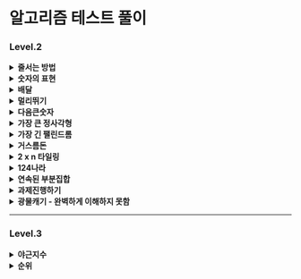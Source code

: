 # 알고리즘 테스트 풀이 

### Level.2

<details>
  <summary><b>줄서는 방법</b></summary>
  <div markdown="1">
    <ul>
       (2024.07.31)
      <li> 재귀를 이용하면 된다고 생각했지만, 구현을 하지 못함</li>

    public int[] solution(int n, long k) {
      int[] answer = {};
      int[] temp = new int[n];
      total = n;
      for (int i = 1; i <= n; i++) {
          boolean[] visited = new boolean[total];
          DFS(i,visited, temp);
      }
    
        return answer;
    }
      
      public void DFS(int ord, boolean[] visited, int[] temp) {
          if(temp.length==3){
              return;
          }
          for (int i = 1; i <= total ; i++) {
              if (!visited[i - 1]) {
                  // 방문하지 않았다면
                  visited[ord-1] = true;
                  temp[ord-1] = i;
                  DFS(ord++, )
      
              }
          }
      }

✅ 메인 메소드에 루프 존재하지 않음

✅ 방문 여부 메소드는 전역으로 선언한 후, 루프의 순서를 담음 (≠ 깊이)

✅ 변수로 넘기는 것은 depth (배열의 순서가 됨)

☑️ 깊이가 총 길이랑 같은 경우 return 

☑️ 찾는 순서라면 그땐 answer 에 담아주고 끝냄

    public int[] solution(int n, long k) {
      answer = new int[n];
      int[] temp = new int[n];
      visited = new boolean[n]; // 방문한 배열은 전역으로 설정
      DFS(0,temp, k);
      return answer;
    }
    public void DFS(int ord, int[] temp, long k) {
      if(ord == temp.length){
          // 가장 마지막 깊이까지 옴
          cnt++; // 조건에 만족하는 배열의 개수 더해주기 
          if (cnt == k) {
              // 해당하는 순서라면
              for (int i = 0; i < temp.length; i++) {
                  answer[i] = temp[i];
              }
          }
          return;
      }
      for (int i = 0; i < temp.length ; i++) {
          if (!visited[i]) {
              // 방문하지 않았다면
              visited[i] = true;
              temp[ord] = i+1;// 깊이 대로 값이 바뀌어 넣어짐 
              DFS(ord + 1, temp, k);
              visited[i] = false;
    
          }
      }
    }

  이렇게 하면 시간초과 발생함 
  </ul>
  </div>
</details>

<details>
  <summary><b>숫자의 표현</b></summary>
  <div markdown="1">
    <ul>
       (2024.08.07)
      <li>Trial_1 문제에 나와있는 걸 그대로 코드에 구현함 </li>

    int givenNum = 0;
    int answer = 0;
    boolean numberOne = false;
    public int solution(int n) {
        givenNum = n;
        answer = 0;
        // 더해서 해당 값이 나오는 경우의 수를 구함
        // 연속해서 값을 더하려면 일단 무조건 그 숫자의 절반 값은 확보함
        // 그 다음 가능성은 그 절반 값보다 작은 경우
        // -> 그때의 값이 1보다 작으면 끝
        // 그 값이 n 이 되면 더하고, n보다 크면 넘어감
        // -> 1까지 내려오면 더이상 더 할 수 없는 옵션 없음
    
        if (n <= 2) {
            // 1경우만 존재함
            return 1;
        }
    
        int half = n/2;
        if (n % 2 != 0) {
            half += 1; // 1개 더함
        }
    
        for (int i = half; i >=1 ; i--) {
            sum(i);
            if (numberOne) {
                // 끝까지 온 경우 끝내야함
                break;
            }
        }
        return answer+1;
    }
    
    private void sum(int i) {
        int total = i;
        int idx = 1;
    
        while (total + (i-idx) <= givenNum) {
            if (i-idx == 1) {
                // 끝까지 왔다는 것
                numberOne = true;
            }
            // 합이 주어진 숫자보다 작을 때까지 더함
            total += (i-idx);
            if (total == givenNum) {
                // 연속된 합이 같을 때임
                answer++;
                return; // 루프 빠져서 다시 돌아감
            }
            idx++;
        }
    
    }

✅ 반으로 먼저 쪼갠 후에, 하나씩 빼면서 루프를 돌리는 로직 

✅ 말그대로 하나씩 돌리기 때문에 -> 시간 초과 발생함 

☑️ 정수론 정리 : 주어진 수의 홀수 약수의 개수와 같다 


    public int solution(int n) {
        int answer = 0;

        for(int i = 1; i <= n; i+=2){
            if(n % i == 0) answer++;
        }   

        return answer;
    }

  </ul>
  </div>
</details>


<details>
  <summary><b>배달</b></summary>
  <div markdown="1">
    <ul>
       (2024.08.19)
      <li>Trial_1 DFS로 depth를 주고, 끝까지 탐색하는 방법 생각,,, 그러나 완결을 못냄 </li>

    public int solution(int N, int[][] road, int K) {
        int answer = 0;
        // 각각 모든 조합을 넣을 수 있는 배열 생성
        int[][] directions = new int[N+1][N+1];
        for (int[] each : road) {
            directions[each[0]][each[1]] = each[2];
            directions[each[1]][each[2]] = each[2];
        }

        for (int i = 1; i <= N ; i++) { // level
            for (int j = 1; j <= N; j++) { // row
                if (directions[i][j] == 0) {
                    continue; // 값이 없으면 건너띄고
                }else{
                    DFS(i, j, directions[i][j]);
                }
            }
        }


        return answer;
    }



    public int solution(int N, int[][] road, int K) {
        int answer = 1;
        // 1번에서 시작하면, 1번 마을은 무조건 방문 가능
        ArrayList<ArrayList<Node>> list = new ArrayList<>();
        for (int i = 0; i <= N; i++) {
            // 빈 공간을 만듦
            list.add(new ArrayList<>());
        }

        for (int i = 0; i < road.length; i++) {
            // Node들의 list가 list의 값임
            list.get(road[i][0]).add(new Node(road[i][0], road[i][1], road[i][2]));
            list.get(road[i][1]).add(new Node(road[i][1], road[i][0], road[i][2]));
            // 양쪽에 모두 다 같은 2의 값을 넣어줌
        }

        Queue<Node> queue = new LinkedList<>();
        int[] visited = new int[N + 1];
        for (int i = 2; i < visited.length; i++) {
            visited[i] = Integer.MAX_VALUE;
            // 방문 배열을 모두 max의 값으로 집어넣음
        }
        // 처음 값을 담음
        queue.addAll(list.get(1));

        // 반복 - DFS
        while (!queue.isEmpty()) {
            Node n = queue.poll();
            if (visited[n.x] <= visited[n.y] + n.v) {
                // 여기서 왜 y + v를 하는 건지?
                continue;
            }
            visited[n.x] = visited[n.y] + n.v;
            queue.addAll(list.get(n.x));
        }
        for (int i = 2; i < visited.length; i++) {
            if (visited[i] <= K) {
                answer++;
            }
        }
        return answer;
    }


    static class Node {
        int x, y, v;

        public Node(int x, int y, int v) {
            this.x = y;
            this.y = x;
            this.v = v;
        }
    }

  </ul>
  </div>
</details>

<details>
  <summary><b>멀리뛰기</b></summary>
  <div markdown="1">
    <ul>
       (2024.08.27)
      <li>Trial_1 2로 나눈 몫과 그 외에 1들의 경우의 수 곱 </li>

    public long solution(int n) {
        long answer = 0;
        int divide = n/2;
        int total = 0;
        for (int i = 0; i <= divide; i++) {
            System.out.println("total : " + total);
            total += ((n-2*i)*i+1);
        }
        answer = total%1234567;

        return answer;
    }

☑️ 처음 몇가지 사례는 성공하지만, 나머지 사례는 에러    
✅ 실제로 값을 만들필요 없음    
✅ 경우의 수가 중요한 것 (앞 + 앞앞 = 현재): 피보나치 수열     

    public long solution(int n) {
        long[] answer = new long[2001];
        answer[1] = 1;
        answer[2] = 2;
        for (int i = 3; i < 2001; i++) {
            answer[i] = (answer[i-1]+answer[i-2])%1234567;
        }
        return answer[n];
    }

  </ul>
  </div>
</details>
<details>
  <summary><b>다음큰숫자</b></summary>
  <div markdown="1">
    <ul>
       (2024.09.10)
      <li>Trial_1 단순하게 loop를 돌린 후 2진수/값비교 </li>

    public int solution(int n) {
        String currentBi = Integer.toBinaryString(n);
        long cntI = currentBi.chars().filter(value -> value == '1').count();

        for (int i = n+1; i <= 1000000; i++) {
            String loopBi = Integer.toBinaryString(i);
            long loopI = loopBi.chars().filter(value -> value == '1').count();

            if (loopI == cntI) {
                return i;
            }
        }
        return n;
    }
☑️ 효율성에서 에러가 뜸     
✅ Integer.bitCount 라는 내장함수를 이용하여 시간을 단축    

    int cntI = Integer.bitCount(n);

    while (true) {
        n++;
        if (cntI == Integer.bitCount(n)) {
            return n;
        }
    }

  </ul>
  </div>
</details>
<details>
  <summary><b>가장 큰 정사각형</b></summary>
  <div markdown="1">
    <ul>
       (2024.09.10)
      <li>Trial_1 1이 나올때 startIdx와 endIdx를 가지고 다시 루프 돌리는 메서드 </li>

     public int solution(int [][]board) {
        int answer = 1;

        // 연결된 1이 가로로 1이 연속된 경우 오른쪽 값을 기억함 , 시작과 끝 기억 (몇개인지)
        // 1 1 , 1 2
        // 따로 메소드
        // 왼쪽+1 ( 몇개 -1)  / 시작과 끝 1이다

        for (int j = 0; j < board.length; j++) {
            // 2차원 배열 1로우씩 뺌
            int startIdx = 0;
            int endIdx = 0;
            for (int i = 0; i < board[j].length; i++) {
                if (board[j][i] == 1 && startIdx == 0) {
                    // 가장 처음
                    startIdx = i;
                }
                if (board[j][i] == 1 && startIdx != 0) {
                    // 그 다음부턴 끝에 값으로
                    endIdx = i;
                }
            }

            // 아래로 더이상 내려갈 수가 없는 경우 (가로>세로)
            int continueOne = endIdx - startIdx;
            if (continueOne > board[0].length - j) {
                continue;
            }else{
                // 확인 메소드 호출
                int tmp = check(startIdx, endIdx, answer, board, j);
                answer = Math.max(tmp * tmp, answer * answer);
            }

        }
        return answer;
    }

    private int check(int startIdx, int endIdx, int answer, int[][] board, int rowIdx) {

        for (int i = rowIdx + 1; i < board.length; i++) {
            // 세로
            for (int j = startIdx; j <= endIdx; j++) {
                // 가로
                if (board[i][j] != 1) {
                    // 하나라도 1이 아니면 예외 케이스
                    return 1;
                }
            }
        }
        return endIdx-startIdx;

    }
☑️ 방법 측면에서 잘 못 된 듯      
✅ 빈 2차원 배열을 만들고, 각 배열의 값에 넓이를 넣어주는 방법   

        int answer = 1;
        int[][] map = new int[board.length][board[0].length];
        // 하나 더 크게 해서 만듦

        int maxLen = 0;

        for (int i = 1; i <= board.length; i++) {
            for (int j = 1; j <= board[0].length; j++) {
                if (board[i - 1][j - 1] != 0) {
                    int min = Math.min(Math.min(map[i - 1][j], map[i][j - 1]), map[i - 1][j - 1]);
                    // 대각선, 왼, 위 값이 1이면 정사각형
                    map[i][j] = min + 1;
                    // board에 해당하는 현재 위치 

                    maxLen = Math.max(maxLen, min + 1);
                }
            }    
        }
    return maxLen*maxLen;

  </ul>
  </div>
</details>
<details>
  <summary><b>가장 긴 팰린드롬</b></summary>
  <div markdown="1">
    <ul>
       (2024.10.08)
      <li>Trial_1 1이 나올때 startIdx와 endIdx를 가지고 다시 루프 돌리는 메서드 </li>

       public int solution(String s)
        {
            int answer = 1;
    
            if (s.length() == 1) {
                return 1;
            } else if (s.length() == 2) {
                if (s.charAt(0) == s.charAt(1)) {
                    return 2;
                }else{
                    return 1;
                }
            }
    
            // 3이상
            int divide = s.length() / 2;
            
            // 앞으로 비교 
            for (int i = divide; i >0 ; i--) {
                int tmp = check(i, s);
                answer = Math.max(answer, tmp);
                
                // divide 위치 바뀜 
            }
            if (answer == s.length()) {
                // 가장 최대값
                return answer;
            }
            // 뒤로 비교 
            for (int i = divide+1; i < s.length()-1; i++) {
                int tmp = check(i, s);
                answer = Math.max(answer, tmp);
            }
            return answer;
        }
    
        private int check(int index, String s) {
            int i = 1;
            int answer = 1;
            while (index - i > 0 && index < s.length()) {
                if (s.charAt(index - 1) == s.charAt(index + 1)) {
                    answer += 2;
                    i++;
                }else{
                    break;
                }
            }
            return answer;
        }
☑️ 최대값을 구하는 것이기 때문에 우선 반으로 나누어서 반에서 시작한 후 왼쪽(1까지만) 오른쪽(길이 -1) 으로 탐색  
☑️ 홀수 일 때 나눈 몫에서 시작 / 짝수 일 때 몫과 몫 -1 에서 시작 => 앞과 뒤의 숫자를 비교한 후, 같으면 그 더하고 다르면 빠져나옴 그 다음 인덱스로
<br>
✅ 맨앞, 맨끝에서 포인트를 잡고  
✅ 값이 다르면 앞에서 한개씩 줄이고 -> 뒤에서 한개씩 줄이고<br> 
✅ 값이 같으면 같은 루프에서 앞, 뒤에서 한개씩 줄여가며 범위를 줄임    

        public int solution(String s)
        {
            int answer = 1;
            int n = s.length();
            loop:
            for (int i = n; i >= 1; i--) {
                // 가장 긴 길이부터
                for (int j = 0; j <= n - 1; j++) {
                    // 가장 작은 길이
                    boolean flag = true;
                    int start = j; // 시작 인덱스
                    int end = j+i-1; // 끝 인덱스
    
                    while (start < end) {
                        if (s.charAt(start) != s.charAt(end)) {
                            // 같을 때까지 반복
                            flag = false;
                            break; // while을 빠져나감
                        }
                        start++;
                        end--;
                    }
                    if (flag) {
                        answer = i;
                        break loop;
                    }
                }
            }
            return answer;
        }

  </ul>
  </div>
</details>
<details>
  <summary><b>거스름돈</b></summary>
  <div markdown="1">
    <ul>
       (2024.10.14)
      <li>Trial_1 문제에 나와있는 걸 그대로 코드에 구현함 </li>

    public int solution(int n, int[] money) {

        // 몫과 나머지를 구하고
        // 몫이 1일 때까지 같은 메서드를
        for (int i = money.length - 1; i >= 0; i--) {
            // money에 있는 값은 n보다는 작거나 같아야 함
            if (money[i] > n) {
                continue;
            }

            // 같은 수라면 더하고 패스
            if (money[i] == n) {
                answer++;
                continue;
            }

            // 작은 수
            // 몫
            int share = n / money[i]; // 2
            // 나머지를 구함
            int rest = n % money[i]; // 1

            // 나머지가 money 배열에 존재하는지
            // 1 ~ share 만큼 곱해가면서 확인
            check(share, rest, i, money, n);

        }




        return answer;
    }

    private void check(int share, int rest, int currentIdx, int[] money, int n) {
        for (int i = 1; i <= share; i++) {
            // 배수로 값을 만들어봄
            int temp = money[currentIdx] * i;


        }
    }

☑️ 나머지가 나오고 그 나머지로 값을 구할 수 있는지의 로직이 반복되는 것 같은데, 이 부분을 공통코드로 못 빼놓겠음  

✅ 동적계획법  


    private int[][] dp;

    public int solution(int n, int[] money) {
        // 2차원 배열에서 돈의 개수 X 나와야 하는 금액
        // 자기 자신이 나올 때 1 추가
        dp = new int[money.length][n + 1]; // 해당 금액이 표에 나와야하기 때문
        for (int i = 1; i <= money.length; i++) {
            for (int j = 0; j <= n; j++) { // 가로로 가는 개념임
                if (j == 0) {
                    dp[i][j] = 1; // 맨 첫번 째 열은 1로 초기화
                } else if (j - money[i - 1] >= 0) {
                    // 돈보다 작거나 같은 경우
                    dp[i][j] = (dp[i-1][j] + dp[i][j-money[i-1]])%10000007;
                }else{
                    dp[i][j] = dp[i - 1][j];
                }
            }
        }
        return dp[money.length][n];
    }

  </ul>
  </div>
</details>
<details>
  <summary><b>2 x n 타일링</b></summary>
  <div markdown="1">
    <ul>
       (2024.10.16)
      <li>Trial_1  </li>

    public int solution(int n) {
          int answer = 0;
          int twoCnt = 0;
          int plus = 1;
          if (n % 2 == 0) {
              // 짝수일 때
              plus = 2;
          }
  
          while (2 * twoCnt <= n) {
              int tmp = twoCnt * (n-(2*twoCnt));
              if (tmp == 0) {
                  answer += 1;
              }else{
                  answer += tmp + plus;
              }
              twoCnt++;
          }
          return answer;
      }

☑️ 규칙을 못 찾겠음 

✅ DP 알고리즘 - 이전전 + 이전 의 개수를 합하면 = 현재  


    public int solution(int n) {
        int answer = 0;
        int[] dp = new int[n + 1];
        dp[1] = 1;
        dp[2] = 2;

        for (int i = 3; i <= n; i++) {
            dp[i] = (dp[i - 1] + dp[i - 2]) % 10000007;
        }
        return answer;
    }

  </ul>
  </div>
</details>
<details>
  <summary><b>124나라</b></summary>
  <div markdown="1">
    <ul>
       (2024.10.16)
      <li>Trial_1 규칙 발견 못함  </li>

    public String solution(int n) {
        String answer = "";
        String[] numbers = {"4", "1", "2"};

        // 3으로 우선 나눈 후
        // 나머지는 뒤에 붙여주고 앞자리는 루프
        // 나머지가 0인 경우 4
        int num = n;
        // 가장 끝 자리수
        while (num > 0) {
            // 계속해서 이어 붙임
            int remain = num % 3; // 나머지
            num /= 3;// 몫
            if (remain == 0) {
                num--;
            }
            answer = numbers[remain] + answer;

        }
        return answer;
    }

☑️ 나머지와 몫을 통해 규칙을 찾음, 나머지가 0인 경우 기존 숫자를 -1 한 값으로 다시 계산 

  </ul>
  </div>
</details>
<details>
  <summary><b>연속된 부분집합</b></summary>
  <div markdown="1">
    <ul>
       (2024.10.23)
      <li>Trial_1 단순한 이중 루프 돌림</li>
      
☑️ 시작과 끝점을 이중 루프를 돌려서 끝-시작 의 길이를 계속해서 현행화 해서 짧은 값 리턴 

☑️ 모든 sequence를 끝까지 돌려야 하므로 시간초과 에러가 뜸 

    public int[] solution(int[] sequence, int k) {
        int[] answer = new int[2];
        int[] temp = new int[2];
        int length = Integer.MAX_VALUE;
        for (int i = 0; i < sequence.length; i++) {
            int value = sequence[i];
            if (value == k) {
                answer[0] = i;
                answer[1] = i;
                return answer;//최단
            }

            for (int j = i + 1; j < sequence.length; j++) {
                value += sequence[j];
                if (value == k) {
                    if (length > j - i) {
                        length = j - i;
                        temp[0] = i;
                        temp[1] = j;
                        answer = temp;
                    }
                }
            }
        }
        return answer;
    }
☑️ 기존 답을 참고 하였으나, index boundary exception 뜸 
        
    public int[] solution(int[] sequence, int k) {
        int leftIdx = 0; // 시작
        int rightIdx = 0; // 끝
        int curSum = sequence[0];

        int length = sequence.length;
        List<Integer> list = new ArrayList<>();
        // 합이 같은 연속된 값들이 여러개일 수가 있기 때문에 list

        while (true) {
            if (curSum == k) {
                // 합이 같을 떄
                list.add(leftIdx);
                list.add(rightIdx);
            }

            if (list.size() == 4) {
                // 2. 합이 같은 값이 복수다
                // 길이가 짧은 것이 답이다
                if (list.get(1) - list.get(0) < list.get(3) - list.get(2)) {
                    // 앞으로 당겨짐
                    list.remove(2);
                    list.remove(2);
                } else if (list.get(1) - list.get(0) > list.get(3) - list.get(2)) {
                    // 맨 앞엔 것을 빼면 또 앞으로 당겨짐
                    list.remove(0);
                    list.remove(0);
                }else{
                    // 길이도 같다면 먼저
                    list.remove(2);
                    list.remove(2);
                }
            }
            if (leftIdx == length && rightIdx == length) {
                // 가장 끝
                break;
            }

            if (curSum <= k && rightIdx < length) {
                // 아직 갈 떄가 남음
                rightIdx++;
                // 한칸 더 가봄
                curSum += sequence[rightIdx];
            }else{
                // 부분합이 넣어가거나 더이상 오른쪽으로 이동이 안되는 경우
                if (leftIdx < length) {
                    curSum -= sequence[leftIdx];
                    leftIdx++;
                }
            }
        }
        return new int[]{list.get(0), list.get(1)};
    }

✅ **두 포인터**를 잡고, 끝으로 가는 for 문을 만들어봄 
      
✅ while문 현재의 합이 주어진 값보다 큰 경우 -> 왼쪽 포인터를 한칸씩 이동하고 값 제외

       
      int[] answer = new int[2];
      int leftIdx = 0; // 시작
      int curSum = 0;
      int curSize = sequence.length;

      for (int rightIdx = 0; rightIdx < sequence.length; rightIdx++) {
          curSum += sequence[rightIdx];
          while (rightIdx < sequence.length && curSum > k) {
              // 왼쪽에서 뒤로 이동함
              curSum -= sequence[leftIdx];
              leftIdx++;
          }
          if (curSum == k) {
              // 찾으려고 하는 값
              if (curSize > rightIdx - leftIdx) {
                  curSize = rightIdx - leftIdx;
                  answer[0] = leftIdx;
                  answer[1] = rightIdx;
              }
          }
      }

      return answer;
  </ul>
  </div>
</details>
<details>
  <summary><b>과제진행하기</b></summary>
  <div markdown="1">
    <ul>
       (2024.10.28)
      <li>Trial_1 대기 Queue를 만들어서 시작과 종료일시를 비교하는 로직 </li>
      ☑️ NullPointerException

    public class Solution2 {
      public String[] solution(String[][] plans) {
          String[] answer = new String[plans.length];
  
          // 순서를 변경해줄 예정이므로 linkedlist
          List<Assignment> list = new ArrayList<>();
  
          // 재조립
          for (String[] plan : plans) {
              String[] separated = plan[1].split(":");
              long startHour = Long.valueOf(separated[0]) * 60 + Long.valueOf(separated[1]);
              // 시작 시간 변환
              Assignment assignment = new Assignment(plan[0], startHour, startHour + Long.valueOf(plan[2]));
              list.add(assignment);
          }
  
          // 시작 시간 순으로 정렬
          Collections.sort(list, new StartComprator());
  
          // 대기 큐
          Queue<Assignment> queue = new LinkedList<>();
          for (Assignment assign : list) {
              queue.add(assign);
          }
          int idx = 0;
          // 시작
          while (!queue.isEmpty()) {
              Assignment currentAssign = queue.poll();
              // 현재 assginment 정보
  
              if (currentAssign.getEnd() > queue.peek().getStart()) {
                  // next의 시작이 curr end 보다 작으면 next가 시작임
                  // next의 값을 집어넣음
                  queue.add(currentAssign);
                  // 현재 하고 있는 값을 queue에서 뺴서 집어넣음
              }else{
                  answer[idx] = currentAssign.getSubject();
                  idx++;
              }
          }
          return answer;
      }
  
      class Assignment {
          private String subject;
          private long start;
          private long end;
  
          public Assignment(String subject, long start, long end) {
              this.subject = subject;
              this.start = start;
              this.end = end;
          }
  
          public String getSubject() {
              return subject;
          }
  
          public long getStart() {
              return start;
          }
  
          public long getEnd() {
              return end;
          }
      }
  
      class StartComprator implements Comparator<Assignment> {
          @Override
          public int compare(Assignment o1, Assignment o2) {
              if (o1.getStart() < o2.getStart()) {
                  return 1;
              } else if (o1.getStart() > o2.getStart()) {
                  return -1;
              }
              return 0;
          }
        }
    }

☑️ 남아있는 과제가 있는 경우, 가장 먼저 집어넣진 값 부터 실행된다는 것을 간과함 
      
☑️ Stack 만들어서 구현하고, 시간 변환도 메서드로 따로 빼서 정의함 


    public String[] solution(String[][] plans) {
        // 잠시 멈춘 과제가 있으면 -> 최근에 멈춘 것 부터 진행 (Stack)

        String[] answer = new String[plans.length];
        int idx = 0;
        LinkedList<Assignment> tasks = new LinkedList<>();
        for (String[] plan : plans) {
            tasks.offer(new Assignment(plan[0], convertToMinute(plan[1]), Integer.parseInt(plan[2])));
        }
        // 정렬
        tasks.sort((o1, o2) -> o1.start - o2.start);
        
        // 남은 일
        Stack<Assignment> stopTasks = new Stack<>();

        Assignment currentAssign = tasks.poll();
        int time = currentAssign.start;

        while (!tasks.isEmpty()) {
            // 과제 돌림 
            // 시작 시간 + 남아있는 시간  = 총 업무 시간 
            time += currentAssign.left;
            // 그 다음 일
            Assignment next = tasks.peek();

            if (time > next.start) {
                // 해당 일감 초과 함
                currentAssign.left = time - next.start; // 남은시간
                stopTasks.push(currentAssign); // 남은 일 
            } else {
                answer[idx] = currentAssign.subject;
                idx++;
                if (!stopTasks.empty()) {
                    // 남아있는게 있으면 ** 우선 남아있는 것 우선 
                    currentAssign = stopTasks.pop();
                    continue;
                }
            }
            currentAssign = tasks.poll(); // while 문 바깥에서 설정했으므로 
            time = currentAssign.start;
        }
        
        // 마지막 과제 
        answer[idx] = currentAssign.subject;
        
        // 마지막 남아있는 과제들 싹 집어넣음
        while (!stopTasks.isEmpty()) {
            answer[idx] = stopTasks.pop().subject;
            idx++;
        }
        
        return answer;
    }

    class Assignment {
        private String subject;
        private int start;
        private int left;

        public Assignment(String subject, int start, int left) {
            this.subject = subject;
            this.start = start;
            this.left = left;
        }
    }

    private int convertToMinute(String time) {
        String[] t = time.split(":");
        return Integer.parseInt(t[0]) * 60 + Integer.parseInt(t[1]);
    }

  </ul>
  </div>
</details>
<details>
  <summary><b>광물캐기 - 완벽하게 이해하지 못함 </b></summary>
  <div markdown="1">
    <ul>
       (2024.11.15)
      <li>Trial_1 picks에 조합에 따라 광물을 만났을 때 소모되는 체력을 더하고, 그 최소값을 반납  </li>
      ☑️ picks의 조합을 구하는 방법을 모르겠음 
        
      public int solution(int[] picks, String[] minerals) {
        pick 에서 숫자가 넘겨짐
        int answer = Integer.MAX_VALUE;
        String[] tools = new String[3];

        // 경우의 수를 넣은 배열 (총 6개)


        // 현재 피로도
        int currentTired = 0;

        for (int i = 0; i < picks.length; i++) {
            // bfs (3개까지 갔을 때 check function level,
            bfs(0, i, tools);

        }

        answer = Math.min(answer, currentTired);

        return answer;
    }

    private void bfs(int level, int index, String[] tools) {
        if (level > 3) {
            // 최종 단계까지 옴
            return;
        }
        Queue<Integer> queue = new LinkedList<>();

        queue.add(index);
        // 첫번쨰 인덱스를 담았음

        while (queue.isEmpty()) {
            String currentPicksPower = "";
            int currentIdx = queue.poll();

            if (index == 0) {
                currentPicksPower = "diamond";
            } else if (index == 1) {
                currentPicksPower = "iron";
            } else{
                currentPicksPower = "stone";
            }
            tools[level] = currentPicksPower;
        }
    }

    private int check (int currentPick, String currentPicksPower) {
        for (int i = 0; i < minerals.length; i++) {
            String mineral = minerals[i];
            while (currentPick > 0) {
                if (currentPicksPower.equals("diamond")) {
                    currentTired++; // 1만 추가

                } else if (currentPicksPower.equals("iron")) {
                    if (mineral.equals("diamond")) {
                        currentTired += 5;
                    }else{
                        currentTired++;
                    }
                }else{
                    if (mineral.equals("diamond")) {
                        currentTired += 25;
                    } else if (mineral.equals("iron")) {
                        currentTired += 5;
                    }else{
                        currentTired++;
                    }
                }
            }
            currentPick--;
        }
    }

☑️ 미네랄을 중심으로 for문 + 5개씩 같은 걸로만 캔다고 생각하고 section 2차원 배열 생성 
      
☑️ 돌을 중심으로 피로도 높은 순서대로 정렬 (** 이해가 안됨 **)   


    static int[][] section;
    public int solution(int[] picks, String[] minerals) {
        int answer = 0;

        // 최소한의 피로도 (모든게 다아이몬드로만 채취 가능 vs 도구의 종류에 맞게 광물이 있을 경우)
        int cnt = Math.min(minerals.length / 5 + 1, picks[0] + picks[1] + picks[2]);

        section = new int[cnt][3]; // 5개씩 묶어서 picks 안에 있는 광물별 피로도
        int dp=0, ip=0, sp = 0;
        int idx = 0;

        // 곡괭이 개수 만큼 세기
        for (int i = 0; i < minerals.length; i += 5) {
            if(i/5==cnt){
                break;
            }
            for (int j = i; j < i + 5; j++) {
                String m = minerals[j];
                if(m.equals("diamond")){
                    dp += 1;
                    ip += 5;
                    sp += 25;
                }
                else if(m.equals("iron")){
                    dp += 1;
                    ip += 1;
                    sp += 5;
                }
                else{
                    dp += 1;
                    ip += 1;
                    sp += 1;
                }
                if (j == minerals.length - 1) {
                    break;
                }
            }

            // 각각 미네랄 5개씩 쪼갠 후 모든 걸 한 광물씩
            section[i / 5][0] = dp;
            section[i / 5][1] = ip;
            section[i / 5][2] = sp;
            dp = ip = sp = 0; // 초기화
        }

        // [이해 안됨] 돌로 캤을 때 피로도가 가장 높은 순으로 내림차순
        Arrays.sort(section, (o1, o2) -> o2[2] - o1[2]);

        // 다이아 -> 철 -> 돌로 순서대로 캠
        for (int i = 0; i < cnt; i++) {
            if (picks[0] != 0) {
                // 다이아로 캠
                answer += section[i][0];
                picks[0]--; // 하나 제외 시킴 (5개까지)
            } else if (picks[1] != 0) {
                answer += section[i][1];
                picks[1]--;
            } else if (picks[2] != 0) {
                answer += section[i][2];
                picks[2]--;
            }
        }
        return answer;
    }

  </ul>
  </div>
</details>

---
### Level.3
<details>
  <summary><b>야근지수</b></summary>
  <div markdown="1">
    <ul>
      (2024.07.31-2024.08.05)
      <li>Trial 1_몫과 나머지를 이용해서 각각 1씩 빼주면, 즉 모든 값이 동일하게 작아져야 거듭제곱의 최소값이 되려나?</li>
      
     public long solution(int n, int[] works) {
        long answer = 0;
        int amount;
        // 제급곱의 합은 모든 수가 가장 작을 때
        // 몫에 대한 값을 배열에 모든 수에게 빼준 후에
        // 나머지 값 그 길이만큼 배열에서 값을 빼주면?
        if (n >= works.length) {
            // 남은 작업량이 각 업무보다 큰 경우
            amount = n / works.length;
        } else {
            amount = 0;
        }
        int rest = n % works.length;

        Arrays.stream(works).map(s -> s - amount);
        for (int i = 0; i < rest; i++) {
            works[i] -= -1;
        }
        answer = Arrays.stream(works).map(s -> s*s).sum();
        return answer;
    }

  💥 답 잘 안나옴</br>
  💥 접근법이 다른 듯 
  <li>Trial 2_주어진 예제만을 생각해서 연산으로 풀려고 했지만, 다른 모든 예제에 대해서 실패가 뜸 </li>
  
      public long solution(int n, int[] works) {
        long answer = 0;
        int amount;
        // 제급곱의 합은 모든 수가 가장 작을 때
        // 몫에 대한 값을 배열에 모든 수에게 빼준 후에
        // 나머지 값 그 길이만큼 배열에서 값을 빼주면?
        Arrays.sort(works); // 큰 값 부터 빼줘야하므로 배열 정렬
        int sum = Arrays.stream(works).sum();

        if (n < sum) {
            // 남은 작업량이 각 업무보다 큰 경우
            amount = n/works.length;
        } else {
            // 남은 작업양이 없음
            return 0;
        }

        if (amount > 0) { // 몫이 존재하면 몫 부터 빼고 나머지 // 존재하지 않으면 나머지만
            for (int i = works.length-1; i >= 0; i--) {
                works[i] -= amount;
            }
        }

        int rest = n%works.length;
        for (int i = works.length-1; i >rest; i--) {
            works[i] -= 1;
        }

        answer = Arrays.stream(works).map(s -> s*s).sum();
        return answer;
    }

  <li>Example_PriorityQueue를 반대로 선언</li>

      public long solution(int n, int[] works) {

        PriorityQueue<Integer> queue = new PriorityQueue<>(Collections.reverseOrder());
        // 높은 숫자 우선

        for (int work : works) {
            queue.add(work);
            // queue에 일을 집어넣음
        }

        for (int i = 0; i < n; i++) {
            int max = queue.poll();
            // 현재의 가장 큰 수
            if (max <= 0) {
                // 가장 큰수가 0이라면 N에서 다 할당 된 것
                break;
            } else {
                // max에 수가 남음
                queue.add(max - 1);
                // 일 하나를 제거하고 넣음
            }
        }

        return sum(queue);
    }

    private long sum(PriorityQueue<Integer> queue) {
        long sum = 0;
        while (!queue.isEmpty()) {
            sum += Math.pow(queue.poll(), 2);
        }
        return sum;
    }
    
  ✅ PriorityQueue로 큰 숫자를 기준으로 정렬함

✅ 가장 큰 숫자가 0이 될때까지 1씩 빼면서 다시 queue 에 담음

✅ 0이 되거나 아니면 n 이 끝날 때까지 반복한 배열의 거듭제곱을 구함
  </ul>
  </div>
</details>

<details>
  <summary><b>순위</b></summary>
  <div markdown="1">
    <ul>
       (2024.08.08)
      <li>Trial_1 문제에 나와있는 걸 그대로 코드에 구현함 </li>

    int givenNum = 0;
    int answer = 0;
    boolean numberOne = false;
    public int solution(int n) {
        givenNum = n;
        answer = 0;
        // 더해서 해당 값이 나오는 경우의 수를 구함
        // 연속해서 값을 더하려면 일단 무조건 그 숫자의 절반 값은 확보함
        // 그 다음 가능성은 그 절반 값보다 작은 경우
        // -> 그때의 값이 1보다 작으면 끝
        // 그 값이 n 이 되면 더하고, n보다 크면 넘어감
        // -> 1까지 내려오면 더이상 더 할 수 없는 옵션 없음
    
        if (n <= 2) {
            // 1경우만 존재함
            return 1;
        }
    
        int half = n/2;
        if (n % 2 != 0) {
            half += 1; // 1개 더함
        }
    
        for (int i = half; i >=1 ; i--) {
            sum(i);
            if (numberOne) {
                // 끝까지 온 경우 끝내야함
                break;
            }
        }
        return answer+1;
    }
    
    private void sum(int i) {
        int total = i;
        int idx = 1;
    
        while (total + (i-idx) <= givenNum) {
            if (i-idx == 1) {
                // 끝까지 왔다는 것
                numberOne = true;
            }
            // 합이 주어진 숫자보다 작을 때까지 더함
            total += (i-idx);
            if (total == givenNum) {
                // 연속된 합이 같을 때임
                answer++;
                return; // 루프 빠져서 다시 돌아감
            }
            idx++;
        }
    
    }



<li>Trial_2 숫자를 비교하는 2차원 배열을 만들어서, 각각 행과 열에 -1, 0, 1 넣음</li>
✅ 그래프 배열을 만들어서 

    int[][] graph = new int[n + 1][n + 1];
      // 배열에 들어간 숫자는 1부터 이므로
      
    for (int[] edge : results) {
        graph[edge[0]][edge[1]] = 1;
        // 이긴 표시
        graph[edge[1]][edge[0]] = -1;
        // 진 표시
    }

✅ 주어진 배열에 1 / 그 반대에 -1

✅ 결과 값이 주어진 배열에 사이에 있는 숫자를 넣어서 같은 값이라면 그 숫자의 승부 결과다 같음을 이용

    for (int i = 1; i <= n; i++) {
    // 도착
      for (int j = 1; j <= n; j++) {
          // 거쳐감
          for (int k = 1; k <= n; k++) {
              // i, j 의 매칭의 결과로 결과가 확정되는 값
              if (graph[i][k] == 1 && graph[k][j] == 1) {
                  graph[i][j] = 1;
                  graph[j][i] = -1;
              }
              if (graph[i][k] == -1 && graph[k][j] == -1) {
                  graph[i][j] = -1;
                  graph[j][i] = 1;
              }
  
          }
        }
    }


✅ 한 행의 0이 아닌 모든 결과 값이 있는 경우 → 순위가 정해지는 경우 

    for (int i = 1; i <= n ; i++) {
      int cnt = 0;
      for (int j = 1; j <= n; j++) {
          if (graph[i][j] != 0) {
              cnt++;
          }
      }
      if (cnt == n - 1) {
          answer++;
      }
    }



  </ul>
  </div>
</details>

